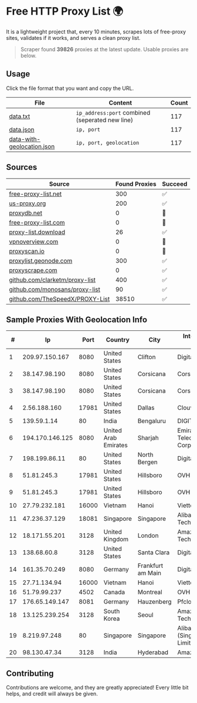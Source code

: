 
# Free HTTP Proxy List 🌍

It is a lightweight project that, every 10 minutes, scrapes lots of free-proxy sites, validates if it works, and serves a clean proxy list.


> Scraper found **39826** proxies at the latest update. Usable proxies are below.

## Usage

Click the file format that you want and copy the URL.


|File|Content|Count|
|----|-------|-----|
|[data.txt](https://raw.githubusercontent.com/themiralay/Proxy-List-World/master/data.txt)|`ip_address:port` combined (seperated new line)|117|
|[data.json](https://raw.githubusercontent.com/themiralay/Proxy-List-World/master/data.json)|`ip, port`|117|
|[data-with-geolocation.json](https://raw.githubusercontent.com/themiralay/Proxy-List-World/master/data-with-geolocation.json)|`ip, port, geolocation`|117|

## Sources

|Source|Found Proxies|Succeed|
|------|-------------|-------|
|[free-proxy-list.net](https://free-proxy-list.net)|300|✅|
|[us-proxy.org](https://www.us-proxy.org)|200|✅|
|[proxydb.net](http://proxydb.net)|0|🚫|
|[free-proxy-list.com](https://free-proxy-list.com/?page=&port=&type%5B%5D=http&type%5B%5D=https&up_time=0&search=Search)|0|🚫|
|[proxy-list.download](https://www.proxy-list.download/HTTP)|26|✅|
|[vpnoverview.com](https://vpnoverview.com/privacy/anonymous-browsing/free-proxy-servers)|0|🚫|
|[proxyscan.io](https://www.proxyscan.io)|0|🚫|
|[proxylist.geonode.com](https://proxylist.geonode.com/api/proxy-list?limit=300&page=1&sort_by=lastChecked&sort_type=desc&protocols=http,https)|300|✅|
|[proxyscrape.com](https://api.proxyscrape.com/v2/?request=displayproxies&protocol=http&timeout=10000&country=all&ssl=all&anonymity=all)|0|✅|
|[github.com/clarketm/proxy-list](https://raw.githubusercontent.com/clarketm/proxy-list/master/proxy-list-raw.txt)|400|✅|
|[github.com/monosans/proxy-list](https://raw.githubusercontent.com/monosans/proxy-list/main/proxies/http.txt)|90|✅|
|[github.com/TheSpeedX/PROXY-List](https://raw.githubusercontent.com/TheSpeedX/PROXY-List/master/http.txt)|38510|✅|


## Sample Proxies With Geolocation Info

|#|Ip|Port|Country|City|Internet Service Provider|
|-|--|----|-------|----|-------------------------|
|1|209.97.150.167|8080|United States|Clifton|DigitalOcean, LLC|
|2|38.147.98.190|8080|United States|Corsicana|Corsicana ISD|
|3|38.147.98.190|8080|United States|Corsicana|Corsicana ISD|
|4|2.56.188.160|17981|United States|Dallas|Clouvider Limited|
|5|139.59.1.14|80|India|Bengaluru|DIGITALOCEAN|
|6|194.170.146.125|8080|United Arab Emirates|Sharjah|Emirates Telecommunications Corporation|
|7|198.199.86.11|80|United States|North Bergen|DigitalOcean, LLC|
|8|51.81.245.3|17981|United States|Hillsboro|OVH SAS|
|9|51.81.245.3|17981|United States|Hillsboro|OVH SAS|
|10|27.79.232.181|16000|Vietnam|Hanoi|Viettel Corporation|
|11|47.236.37.129|18081|Singapore|Singapore|Alibaba (US) Technology Co., Ltd.|
|12|18.171.55.201|3128|United Kingdom|London|Amazon Technologies Inc.|
|13|138.68.60.8|3128|United States|Santa Clara|DigitalOcean, LLC|
|14|161.35.70.249|8080|Germany|Frankfurt am Main|DigitalOcean, LLC|
|15|27.71.134.94|16000|Vietnam|Hanoi|Viettel Group|
|16|51.79.99.237|4502|Canada|Montreal|OVH SAS|
|17|176.65.149.147|8081|Germany|Hauzenberg|Pfcloud UG|
|18|13.125.239.254|3128|South Korea|Seoul|Amazon Technologies Inc.|
|19|8.219.97.248|80|Singapore|Singapore|Alibaba Cloud (Singapore) Private Limited|
|20|98.130.47.34|3128|India|Hyderabad|Amazon.com|



## Contributing

Contributions are welcome, and they are greatly appreciated! Every
little bit helps, and credit will always be given.

